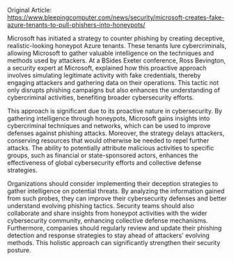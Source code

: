 Original Article: https://www.bleepingcomputer.com/news/security/microsoft-creates-fake-azure-tenants-to-pull-phishers-into-honeypots/

Microsoft has initiated a strategy to counter phishing by creating deceptive, realistic-looking honeypot Azure tenants. These tenants lure cybercriminals, allowing Microsoft to gather valuable intelligence on the techniques and methods used by attackers. At a BSides Exeter conference, Ross Bevington, a security expert at Microsoft, explained how this proactive approach involves simulating legitimate activity with fake credentials, thereby engaging attackers and gathering data on their operations. This tactic not only disrupts phishing campaigns but also enhances the understanding of cybercriminal activities, benefiting broader cybersecurity efforts.

This approach is significant due to its proactive nature in cybersecurity. By gathering intelligence through honeypots, Microsoft gains insights into cybercriminal techniques and networks, which can be used to improve defenses against phishing attacks. Moreover, the strategy delays attackers, conserving resources that would otherwise be needed to repel further attacks. The ability to potentially attribute malicious activities to specific groups, such as financial or state-sponsored actors, enhances the effectiveness of global cybersecurity efforts and collective defense strategies.

Organizations should consider implementing their deception strategies to gather intelligence on potential threats. By analyzing the information gained from such probes, they can improve their cybersecurity defenses and better understand evolving phishing tactics. Security teams should also collaborate and share insights from honeypot activities with the wider cybersecurity community, enhancing collective defense mechanisms. Furthermore, companies should regularly review and update their phishing detection and response strategies to stay ahead of attackers' evolving methods. This holistic approach can significantly strengthen their security posture.